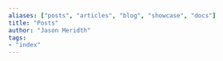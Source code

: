 ```yaml
---
aliases: ["posts", "articles", "blog", "showcase", "docs"]
title: "Posts"
author: "Jason Meridth"
tags:
- "index"
---
```

